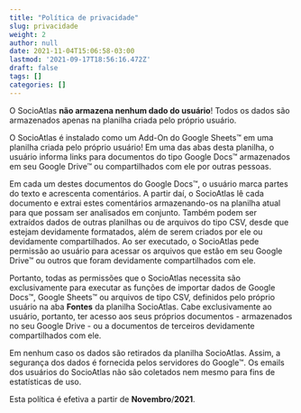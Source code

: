 ```yaml
---
title: "Política de privacidade"
slug: privacidade
weight: 2
author: null
date: 2021-11-04T15:06:58-03:00
lastmod: '2021-09-17T18:56:16.472Z'
draft: false
tags: []
categories: []
---
```



O SocioAtlas **não armazena nenhum dado do usuário**! Todos os dados são armazenados apenas na planilha criada pelo próprio usuário.


O SocioAtlas é instalado como um Add-On do Google Sheets™ em uma planilha criada pelo próprio usuário! Em uma das abas desta planilha, o usuário informa links para documentos do tipo Google Docs™ armazenados em seu Google Drive™ ou compartilhados com ele por outras pessoas.

Em cada um destes documentos do Google Docs™, o usuário marca partes do texto e acrescenta comentários. A partir daí, o SocioAtlas lê cada documento e extrai estes comentários armazenando-os na planilha atual para que possam ser analisados em conjunto. Também podem ser extraídos dados de outras planilhas ou de arquivos do tipo CSV, desde que estejam devidamente formatados, além de serem criados por ele ou devidamente compartilhados. Ao ser executado, o SocioAtlas pede permissão ao usuário para acessar os arquivos que estão em seu Google Drive™ ou outros que foram devidamente compartilhados com ele.

Portanto, todas as permissões que o SocioAtlas necessita são exclusivamente para executar as funções de importar dados de Google Docs™, Google Sheets™ ou arquivos de tipo CSV, definidos pelo próprio usuário na aba **Fontes** da planilha SocioAtlas. Cabe exclusivamente ao usuário, portanto, ter acesso aos seus próprios documentos - armazenados no seu Google Drive - ou a documentos de terceiros devidamente compartilhados com ele.

Em nenhum caso os dados são retirados da planilha SocioAtlas. Assim, a segurança dos dados é fornecida pelos servidores do Google™. Os emails dos usuários do SocioAtlas não são coletados nem mesmo para fins de estatísticas de uso.

Esta política é efetiva a partir de **Novembro**/**2021**.